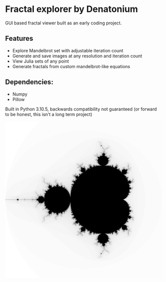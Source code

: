 <h1>Fractal explorer by Denatonium</h1>

GUI based fractal viewer built as an early coding project.

<h2>Features</h3>
<ul>
<li>Explore Mandelbrot set with adjustable iteration count</li>
<li>Generate and save images at any resolution and iteration count</li>
<li>View Julia sets of any point</li>
<li>Generate fractals from custom mandelbrot-like equations</li>
</ul>

<h2>Dependencies:</h2>
<ul>
<li>Numpy</li>
<li>Pillow</li>
</ul>
<p>Built in Python 3.10.5, backwards compatibility not guaranteed (or forward to be honest, this isn't a long term project)</p>

![Alt text](mandel_base.png?raw=true "Title")
